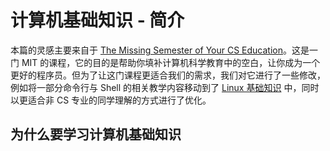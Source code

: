 # 计算机基础知识 - 简介

本篇的灵感主要来自于 [The Missing Semester of Your CS Education](https://missing-semester-cn.github.io)。这是一门 MIT 的课程，它的目的是帮助你填补计算机科学教育中的空白，让你成为一个更好的程序员。但为了让这门课程更适合我们的需求，我们对它进行了一些修改，例如将一部分命令行与 Shell 的相关教学内容移动到了 [Linux 基础知识](../../sbc/linux-basic/beginning.md) 中，同时以更适合非 CS 专业的同学理解的方式进行了优化。

## 为什么要学习计算机基础知识
